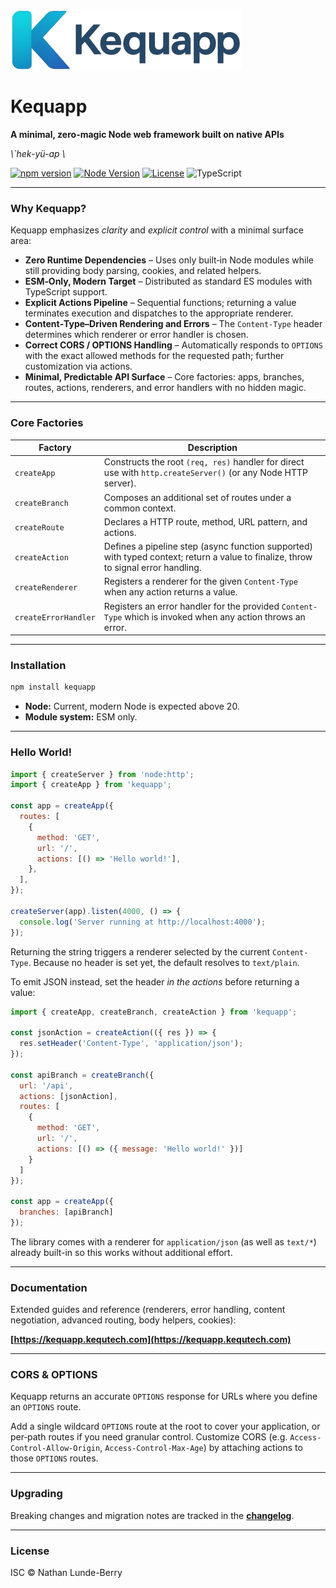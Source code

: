 <img alt="kequapp" src="https://github.com/Kequc/kequapp/blob/main/logo.png?raw=true" width="370" height="95" />

# Kequapp

**A minimal, zero-magic Node web framework built on native APIs**

*\\`hek-yü-ap \\*

[![npm version](https://img.shields.io/npm/v/kequapp?color=2e7dd7)](https://www.npmjs.com/package/kequapp)
[![Node Version](https://img.shields.io/node/v/kequapp?color=2e7dd7)](#installation)
[![License](https://img.shields.io/npm/l/kequapp?color=2e7dd7)](./LICENSE)
![TypeScript](https://img.shields.io/badge/types-TypeScript-3178c6?color=2e7dd7)

---
### Why Kequapp?

Kequapp emphasizes *clarity* and *explicit control* with a minimal surface area:

* **Zero Runtime Dependencies** – Uses only built‑in Node modules while still providing body parsing, cookies, and related helpers.
* **ESM‑Only, Modern Target** – Distributed as standard ES modules with TypeScript support.
* **Explicit Actions Pipeline** – Sequential functions; returning a value terminates execution and dispatches to the appropriate renderer.
* **Content‑Type–Driven Rendering and Errors** – The `Content-Type` header determines which renderer or error handler is chosen.
* **Correct CORS / OPTIONS Handling** – Automatically responds to `OPTIONS` with the exact allowed methods for the requested path; further customization via actions.
* **Minimal, Predictable API Surface** – Core factories: apps, branches, routes, actions, renderers, and error handlers with no hidden magic.

---
### Core Factories

| Factory | Description |
| -------------------- | -------------------- |
| `createApp` | Constructs the root `(req, res)` handler for direct use with `http.createServer()` (or any Node HTTP server). |
| `createBranch` | Composes an additional set of routes under a common context. |
| `createRoute` | Declares a HTTP route, method, URL pattern, and actions. |
| `createAction` | Defines a pipeline step (async function supported) with typed context; return a value to finalize, throw to signal error handling. |
| `createRenderer` | Registers a renderer for the given `Content-Type` when any action returns a value. |
| `createErrorHandler` | Registers an error handler for the provided `Content-Type` which is invoked when any action throws an error. |

---

### Installation

```bash
npm install kequapp
```

* **Node:** Current, modern Node is expected above 20.
* **Module system:** ESM only.

---

### Hello World!

```js
import { createServer } from 'node:http';
import { createApp } from 'kequapp';

const app = createApp({
  routes: [
    {
      method: 'GET',
      url: '/',
      actions: [() => 'Hello world!'],
    },
  ],
});

createServer(app).listen(4000, () => {
  console.log('Server running at http://localhost:4000');
});
```

Returning the string triggers a renderer selected by the current `Content-Type`. Because no header is set yet, the default resolves to `text/plain`.

To emit JSON instead, set the header *in the actions* before returning a value:

```js
import { createApp, createBranch, createAction } from 'kequapp';

const jsonAction = createAction(({ res }) => {
  res.setHeader('Content-Type', 'application/json');
});

const apiBranch = createBranch({
  url: '/api',
  actions: [jsonAction],
  routes: [
    {
      method: 'GET',
      url: '/',
      actions: [() => ({ message: 'Hello world!' })]
    }
  ]
});

const app = createApp({
  branches: [apiBranch]
});
```

The library comes with a renderer for `application/json` (as well as `text/*`) already built-in so this works without additional effort.

---

### Documentation

Extended guides and reference (renderers, error handling, content negotiation, advanced routing, body helpers, cookies):

**[https://kequapp.kequtech.com](https://kequapp.kequtech.com)**

---

### CORS & OPTIONS

Kequapp returns an accurate `OPTIONS` response for URLs where you define an `OPTIONS` route.

Add a single wildcard `OPTIONS` route at the root to cover your application, or per‑path routes if you need granular control. Customize CORS (e.g. `Access-Control-Allow-Origin`, `Access-Control-Max-Age`) by attaching actions to those `OPTIONS` routes.

---

### Upgrading

Breaking changes and migration notes are tracked in the **[changelog](./changelog.md)**.

---

### License

ISC © Nathan Lunde-Berry
